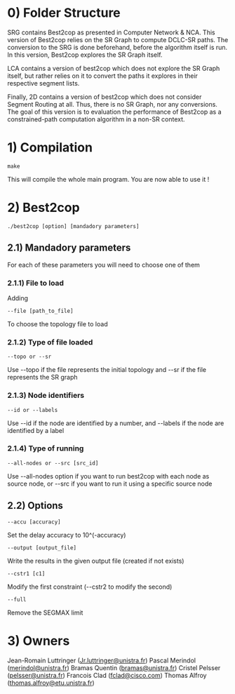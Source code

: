 # 0) Folder Structure 

SRG contains Best2cop as presented in Computer Network & NCA. This version of Best2cop relies on the SR Graph to compute DCLC-SR paths. The conversion to the SRG is done beforehand, before the algorithm itself is run. In this version, Best2cop explores the SR Graph itself.

LCA contains a version of best2cop which does not explore the SR Graph itself, but rather relies on it to convert the paths it explores in their respective segment lists. 

Finally, 2D contains a version of best2cop which does not consider Segment Routing at all. Thus, there is no SR Graph, nor any conversions. The goal of this version is to evaluation the performance of Best2cop as a constrained-path computation algorithm in a non-SR context. 

# 1) Compilation

```
make
```

This will compile the whole main program. You are now able to use it !


# 2) Best2cop

```
./best2cop [option] [mandadory parameters]
```

## 2.1) Mandadory parameters

For each of these parameters you will need to choose one of them

### 2.1.1) File to load

Adding 

```
--file [path_to_file]
```

To choose the topology file to load

### 2.1.2) Type of file loaded

```
--topo or --sr
```

Use --topo if the file represents the initial topology and --sr if the file represents the SR graph

### 2.1.3) Node identifiers

```
--id or --labels
```

Use --id if the node are identified by a number, and --labels if the node are identified by a label

### 2.1.4) Type of running

```
--all-nodes or --src [src_id]
```

Use --all-nodes option if you want to run best2cop with each node as source node, or --src if you want to run it using a specific source node

## 2.2) Options

```
--accu [accuracy]
```

Set the delay accuracy to 10^(-accuracy)

```
--output [output_file]
```

Write the results in the given output file (created if not exists)

```
--cstr1 [c1]
```

Modify the first constraint (--cstr2 to modify the second)

```
--full
```

Remove the SEGMAX limit

# 3) Owners


Jean-Romain Luttringer (Jr.luttringer@unistra.fr)
Pascal Merindol (merindol@unistra.fr)
Bramas Quentin (bramas@unistra.fr)
Cristel Pelsser (pelsser@unistra.fr)
Francois Clad (fclad@cisco.com)
Thomas Alfroy (thomas.alfroy@etu.unistra.fr)
